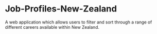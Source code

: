 # Job-Profiles-New-Zealand
A web application which allows users to filter and sort through a range of different careers available within New Zealand. 
